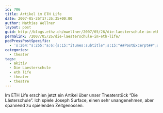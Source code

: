 ```yaml
---
id: 706
title: Artikel im ETH Life
date: 2007-05-26T17:36:35+00:00
author: Mathias Wellner
layout: post
guid: http://blogs.ethz.ch/mwellner/2007/05/26/die-laesterschule-im-eth-life/
permalink: /2007/05/26/die-laesterschule-im-eth-life/
podPressPostSpecific:
  - 's:264:"s:255:"a:6:{s:15:"itunes:subtitle";s:15:"##PostExcerpt##";s:14:"itunes:summary";s:15:"##PostExcerpt##";s:15:"itunes:keywords";s:17:"##WordPressCats##";s:13:"itunes:author";s:10:"##Global##";s:15:"itunes:explicit";s:7:"Default";s:12:"itunes:block";s:7:"Default";}";";'
categories:
  - theater
tags:
  - akitiv
  - Die Laesterschule
  - eth life
  - theater
  - theatre
---
```

Im ETH Life erschien jetzt ein Artikel über unser Theaterstück &#8220;Die Lästerschule&#8221;. Ich spiele Joseph Surface, einen sehr unangenehmen, aber spannend zu spielenden Zeitgenossen.